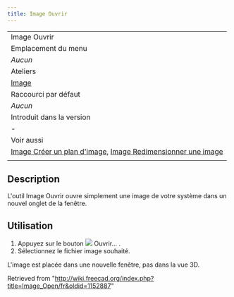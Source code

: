 ```yaml
---
title: Image Ouvrir
---
```

|  |
| --- |
| Image Ouvrir |
| Emplacement du menu |
| *Aucun* |
| Ateliers |
| [Image](/Image_Workbench/fr "Image Workbench/fr") |
| Raccourci par défaut |
| *Aucun* |
| Introduit dans la version |
| - |
| Voir aussi |
| [Image Créer un plan d'image](/Image_CreateImagePlane/fr "Image CreateImagePlane/fr"), [Image Redimensionner une image](/Image_Scaling/fr "Image Scaling/fr") |
|  |

## Description

L'outil Image Ouvrir ouvre simplement une image de votre système dans un nouvel onglet de la fenêtre.

## Utilisation

1. Appuyez sur le bouton ![](/images/Image_Open.svg) Ouvrir... .
2. Sélectionnez le fichier image souhaité.

L'image est placée dans une nouvelle fenêtre, pas dans la vue 3D.

Retrieved from "<http://wiki.freecad.org/index.php?title=Image_Open/fr&oldid=1152887>"